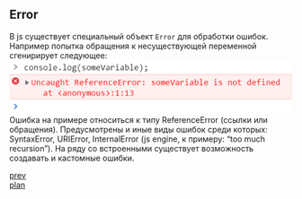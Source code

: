 <h2>Error</h2>

<div>
В js существует специальный объект <code>Error</code> для обработки ошибок.
Например попытка обращения к несуществующей переменной сгенирирует следующее:
</div>

<div>
<img src="media/08-1.png">
</div>

<div>
Ошибка на примере относиться к типу ReferenceError (ссылки или обращения).
Предусмотрены и иные виды ошибок среди которых: SyntaxError, URIError, InternalError (js engine, к примеру: “too much recursion”).
На ряду со встроенными существует возможность создавать и кастомные ошибки.
</div>

<a href="06.md">prev</a>
<br/>
<a href="00.md">plan</a>
